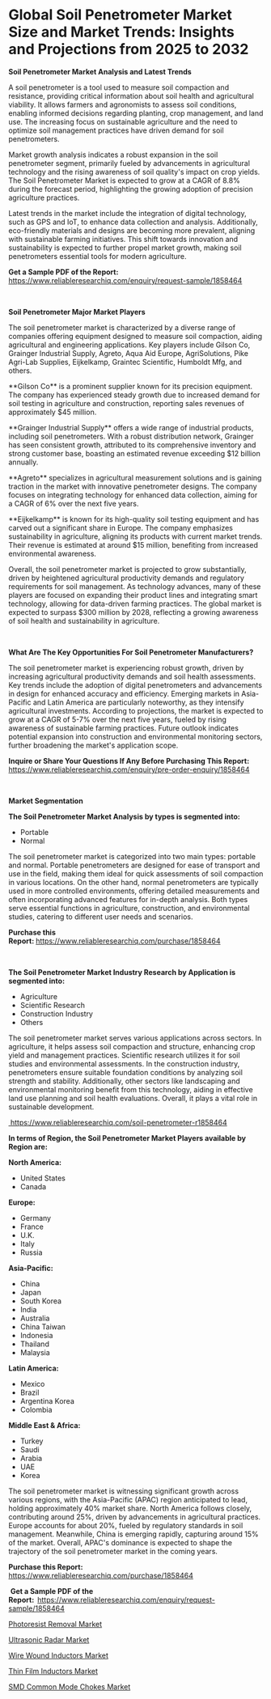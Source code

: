 <p><h1>Global Soil Penetrometer Market Size and Market Trends: Insights and Projections from 2025 to 2032</h1></p><p><strong>Soil Penetrometer Market Analysis and Latest Trends</strong></p>
<p><p>A soil penetrometer is a tool used to measure soil compaction and resistance, providing critical information about soil health and agricultural viability. It allows farmers and agronomists to assess soil conditions, enabling informed decisions regarding planting, crop management, and land use. The increasing focus on sustainable agriculture and the need to optimize soil management practices have driven demand for soil penetrometers. </p><p>Market growth analysis indicates a robust expansion in the soil penetrometer segment, primarily fueled by advancements in agricultural technology and the rising awareness of soil quality's impact on crop yields. The Soil Penetrometer Market is expected to grow at a CAGR of 8.8% during the forecast period, highlighting the growing adoption of precision agriculture practices. </p><p>Latest trends in the market include the integration of digital technology, such as GPS and IoT, to enhance data collection and analysis. Additionally, eco-friendly materials and designs are becoming more prevalent, aligning with sustainable farming initiatives. This shift towards innovation and sustainability is expected to further propel market growth, making soil penetrometers essential tools for modern agriculture.</p></p>
<p><strong>Get a Sample PDF of the Report:&nbsp;</strong> <a href="https://www.reliableresearchiq.com/enquiry/request-sample/1858464?utm_campaign=1140&utm_medium=2&utm_source=Github&utm_content=ia&utm_term=06042025&utm_id=soil-penetrometer">https://www.reliableresearchiq.com/enquiry/request-sample/1858464</a></p>
<p>&nbsp;</p>
<p><strong>Soil Penetrometer Major Market Players</strong></p>
<p><p>The soil penetrometer market is characterized by a diverse range of companies offering equipment designed to measure soil compaction, aiding agricultural and engineering applications. Key players include Gilson Co, Grainger Industrial Supply, Agreto, Aqua Aid Europe, AgriSolutions, Pike Agri-Lab Supplies, Eijkelkamp, Graintec Scientific, Humboldt Mfg, and others.</p><p>**Gilson Co** is a prominent supplier known for its precision equipment. The company has experienced steady growth due to increased demand for soil testing in agriculture and construction, reporting sales revenues of approximately $45 million. </p><p>**Grainger Industrial Supply** offers a wide range of industrial products, including soil penetrometers. With a robust distribution network, Grainger has seen consistent growth, attributed to its comprehensive inventory and strong customer base, boasting an estimated revenue exceeding $12 billion annually.</p><p>**Agreto** specializes in agricultural measurement solutions and is gaining traction in the market with innovative penetrometer designs. The company focuses on integrating technology for enhanced data collection, aiming for a CAGR of 6% over the next five years.</p><p>**Eijkelkamp** is known for its high-quality soil testing equipment and has carved out a significant share in Europe. The company emphasizes sustainability in agriculture, aligning its products with current market trends. Their revenue is estimated at around $15 million, benefiting from increased environmental awareness.</p><p>Overall, the soil penetrometer market is projected to grow substantially, driven by heightened agricultural productivity demands and regulatory requirements for soil management. As technology advances, many of these players are focused on expanding their product lines and integrating smart technology, allowing for data-driven farming practices. The global market is expected to surpass $300 million by 2028, reflecting a growing awareness of soil health and sustainability in agriculture.</p></p>
<p>&nbsp;</p>
<p><strong>What Are The Key Opportunities For Soil Penetrometer Manufacturers?</strong></p>
<p><p>The soil penetrometer market is experiencing robust growth, driven by increasing agricultural productivity demands and soil health assessments. Key trends include the adoption of digital penetrometers and advancements in design for enhanced accuracy and efficiency. Emerging markets in Asia-Pacific and Latin America are particularly noteworthy, as they intensify agricultural investments. According to projections, the market is expected to grow at a CAGR of 5-7% over the next five years, fueled by rising awareness of sustainable farming practices. Future outlook indicates potential expansion into construction and environmental monitoring sectors, further broadening the market's application scope.</p></p>
<p><strong>Inquire or Share Your Questions If Any Before Purchasing This Report:</strong> <a href="https://www.reliableresearchiq.com/enquiry/pre-order-enquiry/1858464?utm_campaign=1140&utm_medium=2&utm_source=Github&utm_content=ia&utm_term=06042025&utm_id=soil-penetrometer">https://www.reliableresearchiq.com/enquiry/pre-order-enquiry/1858464</a></p>
<p>&nbsp;</p>
<p><strong>Market Segmentation</strong></p>
<p><strong>The Soil Penetrometer Market Analysis by types is segmented into:</strong></p>
<p><ul><li>Portable</li><li>Normal</li></ul></p>
<p><p>The soil penetrometer market is categorized into two main types: portable and normal. Portable penetrometers are designed for ease of transport and use in the field, making them ideal for quick assessments of soil compaction in various locations. On the other hand, normal penetrometers are typically used in more controlled environments, offering detailed measurements and often incorporating advanced features for in-depth analysis. Both types serve essential functions in agriculture, construction, and environmental studies, catering to different user needs and scenarios.</p></p>
<p><strong>Purchase this Report:&nbsp;</strong><a href="https://www.reliableresearchiq.com/purchase/1858464?utm_campaign=1140&utm_medium=2&utm_source=Github&utm_content=ia&utm_term=06042025&utm_id=soil-penetrometer">https://www.reliableresearchiq.com/purchase/1858464</a></p>
<p>&nbsp;</p>
<p><strong>The Soil Penetrometer Market Industry Research by Application is segmented into:</strong></p>
<p><ul><li>Agriculture</li><li>Scientific Research</li><li>Construction Industry</li><li>Others</li></ul></p>
<p><p>The soil penetrometer market serves various applications across sectors. In agriculture, it helps assess soil compaction and structure, enhancing crop yield and management practices. Scientific research utilizes it for soil studies and environmental assessments. In the construction industry, penetrometers ensure suitable foundation conditions by analyzing soil strength and stability. Additionally, other sectors like landscaping and environmental monitoring benefit from this technology, aiding in effective land use planning and soil health evaluations. Overall, it plays a vital role in sustainable development.</p></p>
<p><a href="https://www.reliableresearchiq.com/soil-penetrometer-r1858464?utm_campaign=1140&utm_medium=2&utm_source=Github&utm_content=ia&utm_term=06042025&utm_id=soil-penetrometer">&nbsp;https://www.reliableresearchiq.com/soil-penetrometer-r1858464</a></p>
<p><strong>In terms of Region, the Soil Penetrometer Market Players available by Region are:</strong></p>
<p>
    <p> <strong> North America: </strong>
        <ul>
            <li>United States</li>
            <li>Canada</li>
        </ul>
        </p> 
    <p> <strong> Europe: </strong>
        <ul>
            <li>Germany</li>
            <li>France</li>
            <li>U.K.</li>
            <li>Italy</li>
            <li>Russia</li>
        </ul>
        </p> 
    <p> <strong> Asia-Pacific: </strong>
        <ul>
            <li>China</li>
            <li>Japan</li>
            <li>South Korea</li>
            <li>India</li>
            <li>Australia</li>
            <li>China Taiwan</li>
            <li>Indonesia</li>
            <li>Thailand</li>
            <li>Malaysia</li>
        </ul>
        </p> 
    <p> <strong> Latin America: </strong>
        <ul>
            <li>Mexico</li>
            <li>Brazil</li>
            <li>Argentina Korea</li>
            <li>Colombia</li>
        </ul>
        </p> 
    <p> <strong> Middle East & Africa: </strong>
        <ul>
            <li>Turkey</li>
            <li>Saudi</li>
            <li>Arabia</li>
            <li>UAE</li>
            <li>Korea</li>
        </ul>
    </p>
    </p>
<p><p>The soil penetrometer market is witnessing significant growth across various regions, with the Asia-Pacific (APAC) region anticipated to lead, holding approximately 40% market share. North America follows closely, contributing around 25%, driven by advancements in agricultural practices. Europe accounts for about 20%, fueled by regulatory standards in soil management. Meanwhile, China is emerging rapidly, capturing around 15% of the market. Overall, APAC's dominance is expected to shape the trajectory of the soil penetrometer market in the coming years.</p></p>
<p><strong>Purchase this Report: </strong><a href="https://www.reliableresearchiq.com/purchase/1858464?utm_campaign=1140&utm_medium=2&utm_source=Github&utm_content=ia&utm_term=06042025&utm_id=soil-penetrometer">https://www.reliableresearchiq.com/purchase/1858464</a></p>
<p>&nbsp;<strong>Get a Sample PDF of the Report:&nbsp;&nbsp;</strong><a href="https://www.reliableresearchiq.com/enquiry/request-sample/1858464?utm_campaign=1140&utm_medium=2&utm_source=Github&utm_content=ia&utm_term=06042025&utm_id=soil-penetrometer">https://www.reliableresearchiq.com/enquiry/request-sample/1858464</a></p>
<p><strong></strong></p>
<p><p><a href="https://github.com/spehnluenaru/Market-Research-Report-List-1/blob/main/photoresist-removal-market.md?utm_campaign=1140&utm_medium=2&utm_source=Github&utm_content=ia&utm_term=06042025&utm_id=soil-penetrometer">Photoresist Removal Market</a></p><p><a href="https://github.com/motosyuliq/Market-Research-Report-List-1/blob/main/ultrasonic-radar-market.md?utm_campaign=1140&utm_medium=2&utm_source=Github&utm_content=ia&utm_term=06042025&utm_id=soil-penetrometer">Ultrasonic Radar Market</a></p><p><a href="https://github.com/ryantindyaiz/Market-Research-Report-List-1/blob/main/wire-wound-inductors-market.md?utm_campaign=1140&utm_medium=2&utm_source=Github&utm_content=ia&utm_term=06042025&utm_id=soil-penetrometer">Wire Wound Inductors Market</a></p><p><a href="https://github.com/thapabylers2/Market-Research-Report-List-1/blob/main/thin-film-inductors-market.md?utm_campaign=1140&utm_medium=2&utm_source=Github&utm_content=ia&utm_term=06042025&utm_id=soil-penetrometer">Thin Film Inductors Market</a></p><p><a href="https://github.com/muskoaizahfi/Market-Research-Report-List-1/blob/main/smd-common-mode-chokes-market.md?utm_campaign=1140&utm_medium=2&utm_source=Github&utm_content=ia&utm_term=06042025&utm_id=soil-penetrometer">SMD Common Mode Chokes Market</a></p></p>